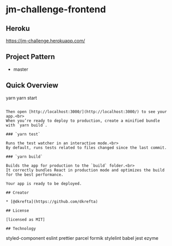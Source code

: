 # jm-challenge-frontend

## Heroku
https://jm-challenge.herokuapp.com/

## Project Pattern

* master

## Quick Overview

yarn
yarn start
```

Then open [http://localhost:3000/](http://localhost:3000/) to see your app.<br>
When you’re ready to deploy to production, create a minified bundle with `yarn build`.

### `yarn test`

Runs the test watcher in an interactive mode.<br>
By default, runs tests related to files changed since the last commit.

### `yarn build`

Builds the app for production to the `build` folder.<br>
It correctly bundles React in production mode and optimizes the build for the best performance.

Your app is ready to be deployed.

## Creator

* [@dkrefta](https://github.com/dkrefta)

## License

[licensed as MIT]

## Technology

```
styled-component
eslint
prettier
parcel
formik
stylelint
babel
jest
ezyme
```
